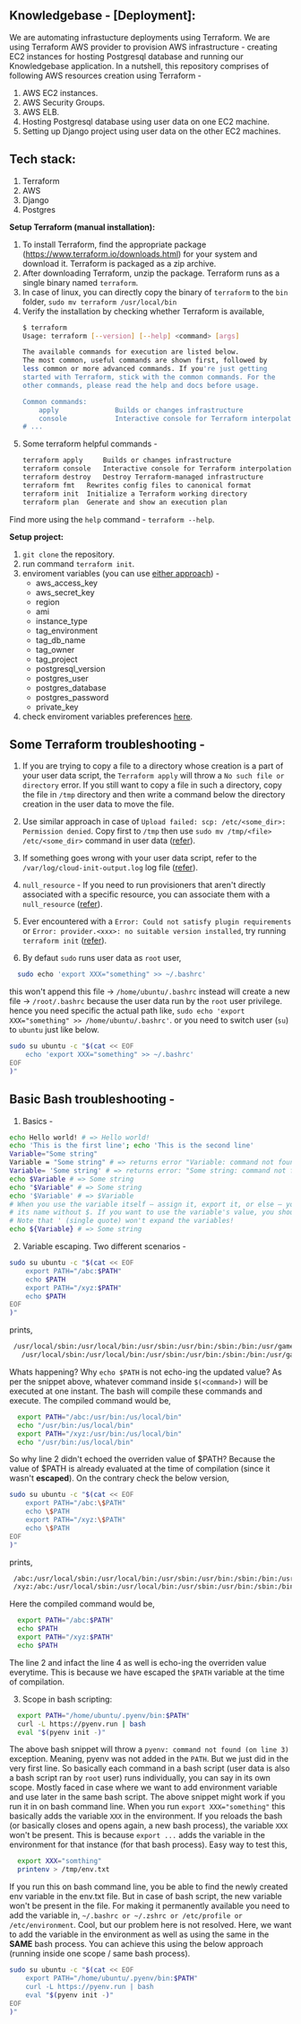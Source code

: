 ## Knowledgebase - [Deployment]:

We are automating infrastucture deployments using Terraform. We are using Terraform AWS provider to provision AWS infrastructure - creating EC2 instances for hosting Postgresql database and running our Knowledgebase application. In a nutshell, this repository comprises of following AWS resources creation using Terraform -
1. AWS EC2 instances.
2. AWS Security Groups. 
3. AWS ELB.
3. Hosting Postgresql database using user data on one EC2 machine.
5. Setting up Django project using user data on the other EC2 machines.

## Tech stack:
1. Terraform
2. AWS
3. Django
4. Postgres

**Setup Terraform (manual installation):**
1. To install Terraform, find the appropriate package (https://www.terraform.io/downloads.html) for your system and download it. Terraform is packaged as a zip archive.
2. After downloading Terraform, unzip the package. Terraform runs as a single binary named `terraform`.
3. In case of linux, you can directly copy the binary of `terraform` to the `bin` folder, 
	`sudo mv terraform /usr/local/bin`
4. Verify the installation by checking whether Terraform is available,
	```bash
	$ terraform
	Usage: terraform [--version] [--help] <command> [args]

	The available commands for execution are listed below.
	The most common, useful commands are shown first, followed by
	less common or more advanced commands. If you're just getting
	started with Terraform, stick with the common commands. For the
	other commands, please read the help and docs before usage.

	Common commands:
		apply              Builds or changes infrastructure
		console            Interactive console for Terraform interpolations
	# ...
	```
5. Some terraform helpful commands -
	```bash
	terraform apply 	Builds or changes infrastructure
	terraform console	Interactive console for Terraform interpolations
	terraform destroy	Destroy Terraform-managed infrastructure
	terraform fmt	Rewrites config files to canonical format
	terraform init	Initialize a Terraform working directory
	terraform plan	Generate and show an execution plan
	```
Find more using the `help` command - `terraform --help`.

**Setup project:**
1. `git clone` the repository.
2. run command `terraform init`.
3. enviroment variables (you can use [either approach](https://www.terraform.io/docs/configuration/variables.html#environment-variables "either approach")) -
	- aws_access_key
	- aws_secret_key
	- region
	- ami
	- instance_type
	- tag_environment
	- tag_db_name
	- tag_owner
	- tag_project
	- postgresql_version
	- postgres_user
	- postgres_database
	- postgres_password
	- private_key
4. check enviroment variables preferences [here](https://www.terraform.io/docs/configuration/variables.html#variable-definition-precedence "here").

## Some Terraform troubleshooting -

1. If you are trying to copy a file to a directory whose creation is a part of your user data script, the `Terraform apply` will throw a `No such file or directory` error. If you still want to copy a file in such a directory, copy the file in `/tmp` directory and then write a command below the directory creation in the user data to move the file.

2. Use similar approach in case of `Upload failed: scp: /etc/<some_dir>: Permission denied`. Copy first to `/tmp` then use `sudo mv /tmp/<file> /etc/<some_dir>` command in user data ([refer](https://github.com/hashicorp/terraform/issues/8238 "refer")).

3. If something goes wrong with your user data script, refer to the `/var/log/cloud-init-output.log` log file ([refer](https://cloudinit.readthedocs.io/en/latest/index.html "refer")).

4. `null_resource` - If you need to run provisioners that aren't directly associated with a specific resource, you can associate them with a `null_resource` ([refer](https://www.terraform.io/docs/provisioners/null_resource.html "refer")).

5. Ever encountered with a `Error: Could not satisfy plugin requirements` or `Error: provider.<xxx>: no suitable version installed`, try running `terraform init` ([refer](https://github.com/hashicorp/terraform/issues/16127#issuecomment-393537486 "refer")).

6. By defaut `sudo` runs user data as `root` user,
```bash
  sudo echo 'export XXX="something" >> ~/.bashrc'
```
this won't append this file -> `/home/ubuntu/.bashrc`
instead will create a new file -> `/root/.bashrc`
because the user data run by the `root` user privilege.
hence you need specific the actual path like, `sudo echo 'export XXX="something" >> /home/ubuntu/.bashrc'`.
or you need to switch user (`su`) to `ubuntu` just like below.
```bash
sudo su ubuntu -c "$(cat << EOF
    echo 'export XXX="something" >> ~/.bashrc'
EOF
)"
```


## Basic Bash troubleshooting -

1. Basics -
```bash
echo Hello world! # => Hello world!
echo 'This is the first line'; echo 'This is the second line'
Variable="Some string"
Variable = "Some string" # => returns error "Variable: command not found"
Variable= 'Some string' # => returns error: "Some string: command not found"
echo $Variable # => Some string
echo "$Variable" # => Some string
echo '$Variable' # => $Variable
# When you use the variable itself — assign it, export it, or else — you write
# its name without $. If you want to use the variable's value, you should use $.
# Note that ' (single quote) won't expand the variables!
echo ${Variable} # => Some string
```

2. Variable escaping. Two different scenarios -
```bash
sudo su ubuntu -c "$(cat << EOF
    export PATH="/abc:$PATH"
    echo $PATH
    export PATH="/xyz:$PATH"
    echo $PATH
EOF
)"
```
prints,
```bash
 /usr/local/sbin:/usr/local/bin:/usr/sbin:/usr/bin:/sbin:/bin:/usr/games:/usr/local/games
   /usr/local/sbin:/usr/local/bin:/usr/sbin:/usr/bin:/sbin:/bin:/usr/games:/usr/local/games
```
Whats happening? Why `echo $PATH` is not echo-ing the updated value?
As per the snippet above, whatever command inside `$(<command>)` will be executed at one instant. The bash will compile these commands and execute. The compiled command would be,
```bash
  export PATH="/abc:/usr/bin:/us/local/bin"
  echo "/usr/bin:/us/local/bin"
  export PATH="/xyz:/usr/bin:/us/local/bin"
  echo "/usr/bin:/us/local/bin"
```
So why line 2 didn't echoed the overriden value of $PATH? Because the value of $PATH is already evaluated at the time of compilation (since it wasn't **escaped**). On the contrary check the below version,
```bash
sudo su ubuntu -c "$(cat << EOF 
    export PATH="/abc:\$PATH"
    echo \$PATH
    export PATH="/xyz:\$PATH"
    echo \$PATH
EOF
)"
```
prints,
```bash
 /abc:/usr/local/sbin:/usr/local/bin:/usr/sbin:/usr/bin:/sbin:/bin:/usr/games:/usr/local/games 
 /xyz:/abc:/usr/local/sbin:/usr/local/bin:/usr/sbin:/usr/bin:/sbin:/bin:/usr/games:/usr/local/games
```
Here the compiled command would be,
```bash
  export PATH="/abc:$PATH"
  echo $PATH
  export PATH="/xyz:$PATH"
  echo $PATH
```
The line 2 and infact the line 4 as well is echo-ing the overriden value everytime. This is because we have escaped the `$PATH` variable at the time of compilation.

3. Scope in bash scripting:
```bash
  export PATH="/home/ubuntu/.pyenv/bin:$PATH"
  curl -L https://pyenv.run | bash
  eval "$(pyenv init -)"
```
The above bash snippet will throw a `pyenv: command not found (on line 3)` exception. Meaning, pyenv was not added in the `PATH`. But we just did in the very first line. So basically each command in a bash script (user data is also a bash script ran by `root` user) runs individually, you can say in its own scope. Mostly faced in case where we want to add environment variable and use later in the same bash script. The above snippet might work if you run it in on bash command line.
When you run `export XXX="something"` this basically adds the variable `XXX` in the environment. If you reloads the bash (or basically closes and opens again, a new bash process), the variable `XXX` won't be present. This is because `export ...` adds the variable in the environment for that instance (for that bash process).
Easy way to test this,
```bash
  export XXX="somthing"
  printenv > /tmp/env.txt
```
If you run this on bash command line, you be able to find the newly created env variable in the env.txt file. But in case of bash script, the new variable won't be present in the file. For making it permanently available you need to add the variable in,
`~/.bashrc or ~/.zshrc or /etc/profile or /etc/environment`.
Cool, but our problem here is not resolved.
Here, we want to add the variable in the environment as well as using the same in the **SAME** bash process. You can achieve this using the below approach (running inside one scope / same bash process).
```bash
sudo su ubuntu -c "$(cat << EOF
    export PATH="/home/ubuntu/.pyenv/bin:$PATH"
    curl -L https://pyenv.run | bash
    eval "$(pyenv init -)"
EOF
)"
```
